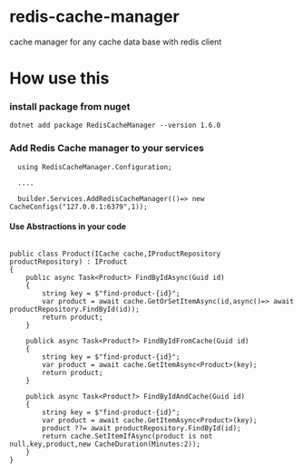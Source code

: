 # redis-cache-manager
cache manager for any cache data base with redis client 

# How use this

### install package from nuget
``` cli
dotnet add package RedisCacheManager --version 1.6.0
```

### Add Redis Cache manager to your services 

``` Csharp
  using RedisCacheManager.Configuration;

  ....

  builder.Services.AddRedisCacheManager(()=> new CacheConfigs("127.0.0.1:6379",1));
```

#### Use Abstractions in your code 

``` Csharp

public class Product(ICache cache,IProductRepository productRepository) : IProduct
{
    public async Task<Product> FindByIdAsync(Guid id)
    {
        string key = $"find-product-{id}";
        var product = await cache.GetOrSetItemAsync(id,async()=> await productRepository.FindById(id));
        return product;
    }

    publick async Task<Product?> FindByIdFromCache(Guid id)
    {
        string key = $"find-product-{id}";
        var product = await cache.GetItemAsync<Product>(key);
        return product;
    }

    publick async Task<Product?> FindByIdAndCache(Guid id)
    {
        string key = $"find-product-{id}";
        var product = await cache.GetItemAsync<Product>(key);
        product ??= await productRepository.FindById(id);
        return cache.SetItemIfAsync(product is not null,key,product,new CacheDuration(Minutes:2));
    }
}

```
